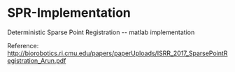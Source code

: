 # SPR-Implementation
Deterministic Sparse Point Registration -- matlab implementation

Reference:
http://biorobotics.ri.cmu.edu/papers/paperUploads/ISRR_2017_SparsePointRegistration_Arun.pdf 
